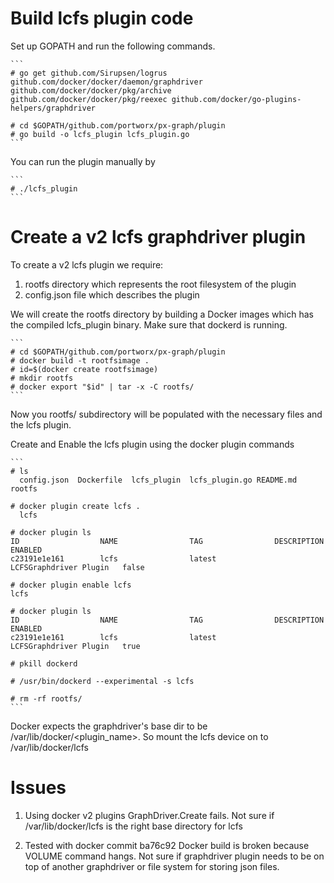 # Build lcfs plugin code

  Set up GOPATH and run the following commands.

    ```
    # go get github.com/Sirupsen/logrus github.com/docker/docker/daemon/graphdriver github.com/docker/docker/pkg/archive github.com/docker/docker/pkg/reexec github.com/docker/go-plugins-helpers/graphdriver

    # cd $GOPATH/github.com/portworx/px-graph/plugin
    # go build -o lcfs_plugin lcfs_plugin.go
    ```

  You can run the plugin manually by

    ```
    # ./lcfs_plugin
    ```

# Create a v2 lcfs graphdriver plugin

  To create a v2 lcfs plugin we require:
  1. rootfs directory which represents the root filesystem of the plugin
  2. config.json file which describes the plugin

  We will create the rootfs directory by building a Docker images
  which has the compiled lcfs_plugin binary. Make sure that dockerd is running.

    ```
    # cd $GOPATH/github.com/portworx/px-graph/plugin
    # docker build -t rootfsimage .
    # id=$(docker create rootfsimage)
    # mkdir rootfs
    # docker export "$id" | tar -x -C rootfs/
    ```

  Now you rootfs/ subdirectory will be populated with the necessary
  files and the lcfs plugin.

  Create and Enable the lcfs plugin using the docker plugin commands

    ```
    # ls
      config.json  Dockerfile  lcfs_plugin  lcfs_plugin.go README.md  rootfs

    # docker plugin create lcfs .
      lcfs

    # docker plugin ls
    ID                  NAME                TAG                DESCRIPTION              ENABLED
    c23191e1e161        lcfs                latest             LCFSGraphdriver Plugin   false

    # docker plugin enable lcfs
    lcfs

    # docker plugin ls
    ID                  NAME                TAG                DESCRIPTION              ENABLED
    c23191e1e161        lcfs                latest             LCFSGraphdriver Plugin   true

    # pkill dockerd

    # /usr/bin/dockerd --experimental -s lcfs

    # rm -rf rootfs/
    ```

  Docker expects the graphdriver's base dir to be
  /var/lib/docker/<plugin_name>. So mount the lcfs device on to /var/lib/docker/lcfs


# Issues

1. Using docker v2 plugins GraphDriver.Create fails. Not sure if
   /var/lib/docker/lcfs is the right base directory for lcfs

2. Tested with docker commit ba76c92
   Docker build is broken because VOLUME command hangs.
   Not sure if graphdriver plugin needs to be on top of another graphdriver or
   file system for storing json files.
